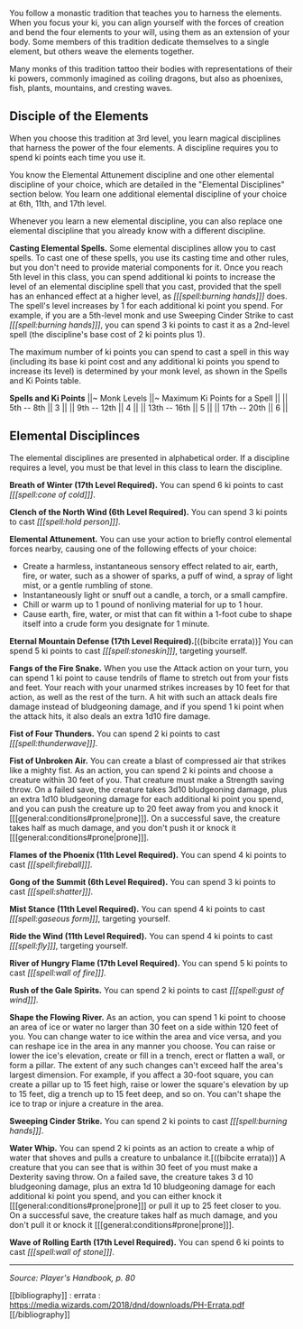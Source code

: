 You follow a monastic tradition that teaches you to harness the elements. When you focus your ki, you can align yourself with the forces of creation and bend the four elements to your will, using them as an extension of your body. Some members of this tradition dedicate themselves to a single element, but others weave the elements together.

Many monks of this tradition tattoo their bodies with representations of their ki powers, commonly imagined as coiling dragons, but also as phoenixes, fish, plants, mountains, and cresting waves.

## Disciple of the Elements

When you choose this tradition at 3rd level, you learn magical disciplines that harness the power of the four elements. A discipline requires you to spend ki points each time you use it.

You know the Elemental Attunement discipline and one other elemental discipline of your choice, which are detailed in the "Elemental Disciplines" section below. You learn one additional elemental discipline of your choice at 6th, 11th, and 17th level.

Whenever you learn a new elemental discipline, you can also replace one elemental discipline that you already know with a different discipline.

**Casting Elemental Spells.** Some elemental disciplines allow you to cast spells. To cast one of these spells, you use its casting time and other rules, but you don't need to provide material components for it. Once you reach 5th level in this class, you can spend additional ki points to increase the level of an elemental discipline spell that you cast, provided that the spell has an enhanced effect at a higher level, as *[[[spell:burning hands]]]* does. The spell's level increases by 1 for each additional ki point you spend. For example, if you are a 5th-level monk and use Sweeping Cinder Strike to cast *[[[spell:burning hands]]]*, you can spend 3 ki points to cast it as a 2nd-level spell (the discipline's base cost of 2 ki points plus 1).

The maximum number of ki points you can spend to cast a spell in this way (including its base ki point cost and any additional ki points you spend to increase its level) is determined by your monk level, as shown in the Spells and Ki Points table.

**Spells and Ki Points**
||~ Monk Levels ||~ Maximum Ki Points for a Spell ||
|| 5th -- 8th || 3 ||
|| 9th -- 12th || 4 ||
|| 13th -- 16th || 5 ||
|| 17th -- 20th || 6 ||

## Elemental Disciplinces

The elemental disciplines are presented in alphabetical order. If a discipline requires a level, you must be that level in this class to learn the discipline.

**Breath of Winter (17th Level Required).** You can spend 6 ki points to cast *[[[spell:cone of cold]]]*.

**Clench of the North Wind (6th Level Required).** You can spend 3 ki points to cast *[[[spell:hold person]]]*.

**Elemental Attunement.** You can use your action to briefly control elemental forces nearby, causing one of the following effects of your choice:
* Create a harmless, instantaneous sensory effect related to air, earth, fire, or water, such as a shower of sparks, a puff of wind, a spray of light mist, or a gentle rumbling of stone.
* Instantaneously light or snuff out a candle, a torch, or a small campfire.
* Chill or warm up to 1 pound of nonliving material for up to 1 hour.
* Cause earth, fire, water, or mist that can fit within a 1-foot cube to shape itself into a crude form you designate for 1 minute.

**Eternal Mountain Defense (17th Level Required).**[((bibcite errata))] You can spend 5 ki points to cast *[[[spell:stoneskin]]]*, targeting yourself.

**Fangs of the Fire Snake.** When you use the Attack action on your turn, you can spend 1 ki point to cause tendrils of flame to stretch out from your fists and feet. Your reach with your unarmed strikes increases by 10 feet for that action, as well as the rest of the turn. A hit with such an attack deals fire damage instead of bludgeoning damage, and if you spend 1 ki point when the attack hits, it also deals an extra 1d10 fire damage.

**Fist of Four Thunders.** You can spend 2 ki points to cast *[[[spell:thunderwave]]]*.

**Fist of Unbroken Air.** You can create a blast of compressed air that strikes like a mighty fist. As an action, you can spend 2 ki points and choose a creature within 30 feet of you. That creature must make a Strength saving throw. On a failed save, the creature takes 3d10 bludgeoning damage, plus an extra 1d10 bludgeoning damage for each additional ki point you spend, and you can push the creature up to 20 feet away from you and knock it [[[general:conditions#prone|prone]]]. On a successful save, the creature takes half as much damage, and you don't push it or knock it [[[general:conditions#prone|prone]]].

**Flames of the Phoenix (11th Level Required).** You can spend 4 ki points to cast *[[[spell:fireball]]]*.

**Gong of the Summit (6th Level Required).** You can spend 3 ki points to cast *[[[spell:shatter]]]*.

**Mist Stance (11th Level Required).** You can spend 4 ki points to cast *[[[spell:gaseous form]]]*, targeting yourself.

**Ride the Wind (11th Level Required).** You can spend 4 ki points to cast *[[[spell:fly]]]*, targeting yourself.

**River of Hungry Flame (17th Level Required).** You can spend 5 ki points to cast *[[[spell:wall of fire]]]*.

**Rush of the Gale Spirits.** You can spend 2 ki points to cast *[[[spell:gust of wind]]]*.

**Shape the Flowing River.** As an action, you can spend 1 ki point to choose an area of ice or water no larger than 30 feet on a side within 120 feet of you. You can change water to ice within the area and vice versa, and you can reshape ice in the area in any manner you choose. You can raise or lower the ice's elevation, create or fill in a trench, erect or flatten a wall, or form a pillar. The extent of any such changes can't exceed half the area's largest dimension. For example, if you affect a 30-foot square, you can create a pillar up to 15 feet high, raise or lower the square's elevation by up to 15 feet, dig a trench up to 15 feet deep, and so on. You can't shape the ice to trap or injure a creature in the area.

**Sweeping Cinder Strike.** You can spend 2 ki points to cast *[[[spell:burning hands]]]*.

**Water Whip.** You can spend 2 ki points as an action to create a whip of water that shoves and pulls a creature to unbalance it.[((bibcite errata))] A creature that you can see that is within 30 feet of you must make a Dexterity saving throw. On a failed save, the creature takes 3 d 10 bludgeoning damage, plus an extra 1d 10 bludgeoning damage for each additional ki point you spend, and you can either knock it [[[general:conditions#prone|prone]]] or pull it up to 25 feet closer to you. On a successful save, the creature takes half as much damage, and you don't pull it or knock it [[[general:conditions#prone|prone]]].

**Wave of Rolling Earth (17th Level Required).** You can spend 6 ki points to cast *[[[spell:wall of stone]]]*.

----

*Source: Player's Handbook, p. 80*


[[bibliography]]
: errata : <https://media.wizards.com/2018/dnd/downloads/PH-Errata.pdf>
[[/bibliography]]
